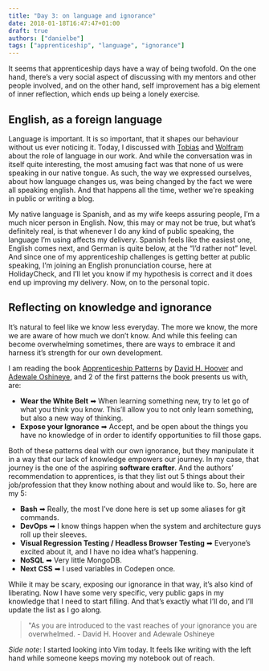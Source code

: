 ```yaml
---
title: "Day 3: on language and ignorance"
date: 2018-01-18T16:47:47+01:00
draft: true
authors: ["danielbe"]
tags: ["apprenticeship", "language", "ignorance"]
---
```


It seems that apprenticeship days have a way of being twofold. On the one hand, there’s a very social aspect of discussing with my mentors and other people involved, and on the other hand, self improvement has a big element of inner reflection, which ends up being a lonely exercise.

## English, as a foreign language

Language is important. It is so important, that it shapes our behaviour without us ever noticing it. Today, I discussed with [Tobias](https://twitter.com/tpflug) and [Wolfram](https://twitter.com/wolframkriesing) about the role of language in our work. And while the conversation was in itself quite interesting, the most amusing fact was that none of us were speaking in our native tongue. As such, the way we expressed ourselves, about how language changes us, was being changed by the fact we were all speaking english. And that happens all the time, wether we're speaking in public or writing a blog.

My native language is Spanish, and as my wife keeps assuring people, I’m a much nicer person in English. Now, this may or may not be true, but what’s definitely real, is that whenever I do any kind of public speaking, the language I’m using affects my delivery. Spanish feels like the easiest one, English comes next, and German is quite below, at the “I’d rather not” level. And since one of my apprenticeship challenges is getting better at public speaking, I’m joining an English pronunciation course, here at HolidayCheck, and I’ll let you know if my hypothesis is correct and it does end up improving my delivery. Now, on to the personal topic.

## Reflecting on knowledge and ignorance

It’s natural to feel like we know less everyday. The more we know, the more we are aware of how much we don’t know. And while this feeling can become overwhelming sometimes, there are ways to embrace it and harness it’s strength for our own development.

I am reading the book [Apprenticeship Patterns](http://chimera.labs.oreilly.com/books/1234000001813/index.html) by [David H. Hoover](http://redsquirrel.com/dave/) and [Adewale Oshineye](http://www.oshineye.com/), and 2 of the first patterns the book presents us with, are:

* **Wear the White Belt** ➡ When learning something new, try to let go of what you think you know. This’ll allow you to not only learn something, but also a new way of thinking.
* **Expose your Ignorance** ➡ Accept, and be open about the things you have no knowledge of in order to identify opportunities to fill those gaps.

Both of these patterns deal with our own ignorance, but they manipulate it in a way that our lack of knowledge empowers our journey. In my case, that journey is the one of the aspiring **software crafter**. And the authors’ recommendation to apprentices, is that they list out 5 things about their job/profession that they know nothing about and would like to. So, here are my 5:

* **Bash** ➡ Really, the most I’ve done here is set up some aliases for git commands.
* **DevOps** ➡ I know things happen when the system and architecture guys roll up their sleeves.
* **Visual Regression Testing / Headless Browser Testing** ➡ Everyone’s excited about it, and I have no idea what’s happening.
* **NoSQL** ➡ Very little MongoDB.
* **Next CSS** ➡ I used variables in Codepen once.

While it may be scary, exposing our ignorance in that way, it’s also kind of liberating. Now I have some very specific, very public gaps in my knowledge that I need to start filling. And that’s exactly what I’ll do, and I’ll update the list as I go along.

> "As you are introduced to the vast reaches of your ignorance you are overwhelmed. - David H. Hoover and Adewale Oshineye

_Side note_: I started looking into Vim today. It feels like writing with the left hand while someone keeps moving my notebook out of reach.
